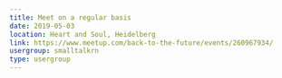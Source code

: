 ```yaml
---
title: Meet on a regular basis
date: 2019-05-03
location: Heart and Soul, Heidelberg
link: https://www.meetup.com/back-to-the-future/events/260967934/
usergroup: smalltalkrn
type: usergroup
---
```


